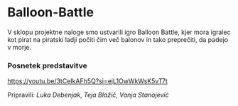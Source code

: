 # Balloon-Battle

V sklopu projektne naloge smo ustvarili igro Balloon Battle, kjer mora igralec kot pirat na piratski ladji počiti čim več balonov in tako preprečiti, da padejo v morje.

### Posnetek predstavitve
https://youtu.be/3tCeIkAFh5Q?si=ejL1OwWkWsK5vT7t

Pripravili: *Luka Debenjak*, *Teja Blažič*, *Vanja Stanojević*
